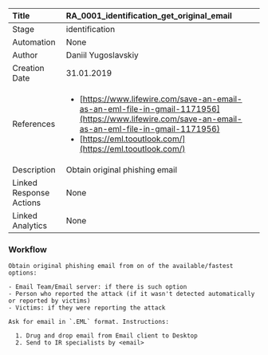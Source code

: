 | Title          | RA_0001_identification_get_original_email                                                                                                      |
|:---------------|:-----------------------------------------------------------------------------------------------------------------|
| Stage    | identification                                                            |
| Automation | None |
| Author    | Daniil Yugoslavskiy                                                          |
| Creation Date    | 31.01.2019                                            |
| References     |<ul><li>[https://www.lifewire.com/save-an-email-as-an-eml-file-in-gmail-1171956](https://www.lifewire.com/save-an-email-as-an-eml-file-in-gmail-1171956)</li><li>[https://eml.tooutlook.com/](https://eml.tooutlook.com/)</li></ul>                                  |
| Description    | Obtain original phishing email                                                               |
| Linked Response Actions | None |
| Linked Analytics | None |


### Workflow

```
Obtain original phishing email from on of the available/fastest options:

- Email Team/Email server: if there is such option
- Person who reported the attack (if it wasn't detected automatically or reported by victims)
- Victims: if they were reporting the attack

Ask for email in `.EML` format. Instructions: 

  1. Drug and drop email from Email client to Desktop
  2. Send to IR specialists by <email>

```